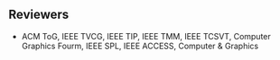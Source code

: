 ## Reviewers

<ul style="margin:0 0 5px;">
  <li>ACM ToG, IEEE TVCG, IEEE TIP, IEEE TMM, IEEE TCSVT, Computer Graphics Fourm, IEEE SPL, IEEE ACCESS, Computer & Graphics</li>
</ul>
